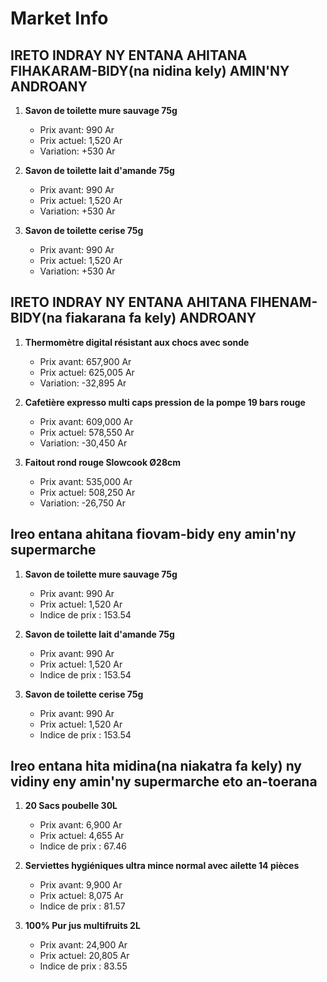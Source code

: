 # Market Info

## IRETO INDRAY NY ENTANA AHITANA FIHAKARAM-BIDY(na nidina kely) AMIN'NY ANDROANY

1. **Savon de toilette mure sauvage 75g**
   - Prix avant: 990 Ar
   - Prix actuel: 1,520 Ar
   - Variation: +530 Ar

2. **Savon de toilette lait d'amande 75g**
   - Prix avant: 990 Ar
   - Prix actuel: 1,520 Ar
   - Variation: +530 Ar

3. **Savon de toilette cerise 75g**
   - Prix avant: 990 Ar
   - Prix actuel: 1,520 Ar
   - Variation: +530 Ar

## IRETO INDRAY NY ENTANA AHITANA FIHENAM-BIDY(na fiakarana fa kely) ANDROANY

1. **Thermomètre digital résistant aux chocs avec sonde**
   - Prix avant: 657,900 Ar
   - Prix actuel: 625,005 Ar
   - Variation: -32,895 Ar

2. **Cafetière expresso multi caps pression de la pompe 19 bars rouge**
   - Prix avant: 609,000 Ar
   - Prix actuel: 578,550 Ar
   - Variation: -30,450 Ar

3. **Faitout rond rouge Slowcook Ø28cm**
   - Prix avant: 535,000 Ar
   - Prix actuel: 508,250 Ar
   - Variation: -26,750 Ar

## Ireo entana ahitana fiovam-bidy eny amin'ny supermarche

1. **Savon de toilette mure sauvage 75g**
   - Prix avant: 990 Ar
   - Prix actuel: 1,520 Ar
   - Indice de prix : 153.54

2. **Savon de toilette lait d'amande 75g**
   - Prix avant: 990 Ar
   - Prix actuel: 1,520 Ar
   - Indice de prix : 153.54

3. **Savon de toilette cerise 75g**
   - Prix avant: 990 Ar
   - Prix actuel: 1,520 Ar
   - Indice de prix : 153.54

## Ireo entana hita midina(na niakatra fa kely) ny vidiny eny amin'ny supermarche eto an-toerana

1. **20 Sacs poubelle 30L**
   - Prix avant: 6,900 Ar
   - Prix actuel: 4,655 Ar
   - Indice de prix : 67.46

2. **Serviettes hygiéniques ultra mince normal avec ailette 14 pièces**
   - Prix avant: 9,900 Ar
   - Prix actuel: 8,075 Ar
   - Indice de prix : 81.57

3. **100% Pur jus multifruits 2L**
   - Prix avant: 24,900 Ar
   - Prix actuel: 20,805 Ar
   - Indice de prix : 83.55

